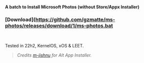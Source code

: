 #### A batch to Install Microsoft Photos (without Store/Appx Installer)

### [Download](https://github.com/gzmatte/ms-photos/releases/download/1/ms-photos.bat


</br> 

Tested in 22h2, KernelOS, xOS & LEET.
> _Credits [m-jishnu](https://github.com/m-jishnu/alt-app-installer) for Alt App Installer._
